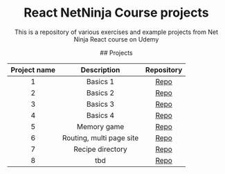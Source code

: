 <h1 align="center">React NetNinja Course projects</h1>

<p align="center">This is a repository of various exercises and example projects from Net Ninja React course on Udemy</p>

<div align="center"> 
## Projects

| Project name | Description | Repository |
| :------------: | :-------: | :--------: |
| 1 | Basics 1 | <a href="#" target="_blank">Repo</a>  |
| 2 | Basics 2 | <a href="#" target="_blank">Repo</a>  |
| 3 | Basics 3 | <a href="#" target="_blank">Repo</a>  |
| 4 | Basics 4 | <a href="#" target="_blank">Repo</a>  |
| 5 | Memory game | <a href="#" target="_blank">Repo</a>  |
| 6 | Routing, multi page site | <a href="#" target="_blank">Repo</a>  |
| 7 | Recipe directory | <a href="#" target="_blank">Repo</a>  |
| 8 | tbd | <a href="#" target="_blank">Repo</a>  |
</div>